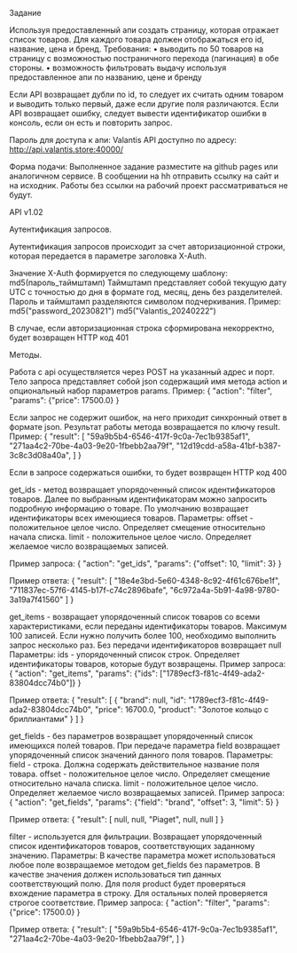 Задание

Используя предоставленный апи создать страницу, которая отражает список товаров. Для каждого товара должен отображаться его id, название, цена и бренд.
Требования:
• выводить по 50 товаров на страницу с возможностью постраничного перехода (пагинация) в обе стороны.
• возможность фильтровать выдачу используя предоставленное апи по названию, цене и бренду

Если API возвращает дубли по id, то следует их считать одним товаром и выводить только первый, даже если другие поля различаются.
Если API возвращает ошибку, следует вывести идентификатор ошибки в консоль, если он есть и повторить запрос.

Пароль для доступа к апи: Valantis
API доступно по адресу: http://api.valantis.store:40000/

Форма подачи:
Выполненное задание разместите на github pages или аналогичном сервисе.
В сообщении на hh отправить ссылку на сайт и на исходник.
Работы без ссылки на рабочий проект рассматриваться не будут.

API v1.02

Аутентификация запросов.

Аутентификация запросов происходит за счет авторизационной строки, которая передается в параметре заголовка X-Auth.

Значение X-Auth формируется по следующему шаблону:
md5(пароль_таймштамп)
Таймштамп представляет собой текущую дату UTC с точностью до дня в формате год, месяц, день без разделителей.
Пароль и таймштамп разделяются символом подчеркивания.
Пример:
md5("password_20230821")
md5("Valantis_20240222")

В случае, если авторизационная строка сформирована некорректно, будет возвращен HTTP код 401

Методы.

Работа с api осуществляется через POST на указанный адрес и порт. Тело запроса представляет собой json содержащий имя метода action и опциональный набор параметров params.
Пример:
{
"action": "filter",
"params": {"price": 17500.0}
}

Если запрос не содержит ошибок, на него приходит синхронный ответ в формате json. Результат работы метода возвращается по ключу result.
Пример:
{
"result": [
"59a9b5b4-6546-417f-9c0a-7ec1b9385af1",
"271aa4c2-70be-4a03-9e20-1fbebb2aa79f",
"12d19cdd-a58a-41bf-b387-3c8c3d08a40a",
]
}

Если в запросе содержаться ошибки, то будет возвращен HTTP код 400

get_ids - метод возвращает упорядоченный список идентификаторов товаров. Далее по выбранным идентификаторам можно запросить подробную информацию о товаре. По умолчанию возвращает идентификаторы всех имеющиеся товаров.
Параметры:
offset - положительное целое число. Определяет смещение относительно начала списка.
limit - положительное целое число. Определяет желаемое число возвращаемых записей.

Пример запроса:
{
"action": "get_ids",
"params": {"offset": 10, "limit": 3}
}

Пример ответа:
{
"result": [
"18e4e3bd-5e60-4348-8c92-4f61c676be1f",
"711837ec-57f6-4145-b17f-c74c2896bafe",
"6c972a4a-5b91-4a98-9780-3a19a7f41560"
]
}

get_items - возвращает упорядоченный список товаров со всеми характеристиками, если переданы идентификаторы товаров. Максимум 100 записей. Если нужно получить более 100, необходимо выполнить запрос несколько раз. Без передачи идентификаторов возвращает null
Параметры:
ids - упорядоченный список строк. Определяет идентификаторы товаров, которые будут возвращены.
Пример запроса:
{
"action": "get_items",
"params": {"ids": ["1789ecf3-f81c-4f49-ada2-83804dcc74b0"]}
}

Пример ответа:
{
"result": [
{
"brand": null,
"id": "1789ecf3-f81c-4f49-ada2-83804dcc74b0",
"price": 16700.0,
"product": "Золотое кольцо с бриллиантами"
}
]
}

get_fields - без параметров возвращает упорядоченный список имеющихся полей товаров. При передаче параметра field возвращает упорядоченный список значений данного поля товаров.
Параметры:
field - строка. Должна содержать действительное название поля товара.
offset - положительное целое число. Определяет смещение относительно начала списка.
limit - положительное целое число. Определяет желаемое число возвращаемых записей.
Пример запроса:
{
"action": "get_fields",
"params": {"field": "brand", "offset": 3, "limit": 5}
}

Пример ответа:
{
"result": [
null,
null,
"Piaget",
null,
null
]
}

filter - используется для фильтрации. Возвращает упорядоченный список идентификаторов товаров, соответствующих заданному значению.
Параметры:
В качестве параметра может использоваться любое поле возвращаемое методом get_fields без параметров. В качестве значения должен использоваться тип данных соответствующий полю. Для поля product будет проверяться вхождение параметра в строку. Для остальных полей проверяется строгое соответствие.
Пример запроса:
{
"action": "filter",
"params": {"price": 17500.0}
}

Пример ответа:
{
"result": [
"59a9b5b4-6546-417f-9c0a-7ec1b9385af1",
"271aa4c2-70be-4a03-9e20-1fbebb2aa79f",
]
}
